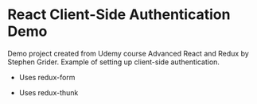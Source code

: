 # React Client-Side Authentication Demo

Demo project created from Udemy course Advanced React and Redux by Stephen Grider.  Example of setting up client-side authentication.

*  Uses redux-form

*  Uses redux-thunk
